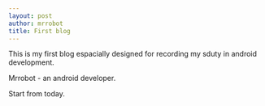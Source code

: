 ```yaml
---
layout: post
author: mrrobot
title: First blog
---
```


 This is my first blog espacially designed for recording my sduty in android development.

 Mrrobot - an android developer.
 
 Start from today.
